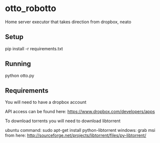 # otto_robotto
Home server executor that takes direction from dropbox, neato

## Setup
pip install -r requirements.txt

## Running
python otto.py

## Requirements
You will need to have a dropbox account

API access can be found here: https://www.dropbox.com/developers/apps

To download torrents you will need to download libtorrent

ubuntu command: sudo apt-get install python-libtorrent
windows: grab msi from here: http://sourceforge.net/projects/libtorrent/files/py-libtorrent/
